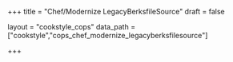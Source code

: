 +++
title = "Chef/Modernize LegacyBerksfileSource"
draft = false

layout = "cookstyle_cops"
data_path = ["cookstyle","cops_chef_modernize_legacyberksfilesource"]

+++

<!-- The content of this page is automatically generated from the
cops_chef_modernize_legacyberksfilesource.yml file in github.com/chef/cookstyle/blob/master/docs-chef-io/data/cookstyle/. -->
